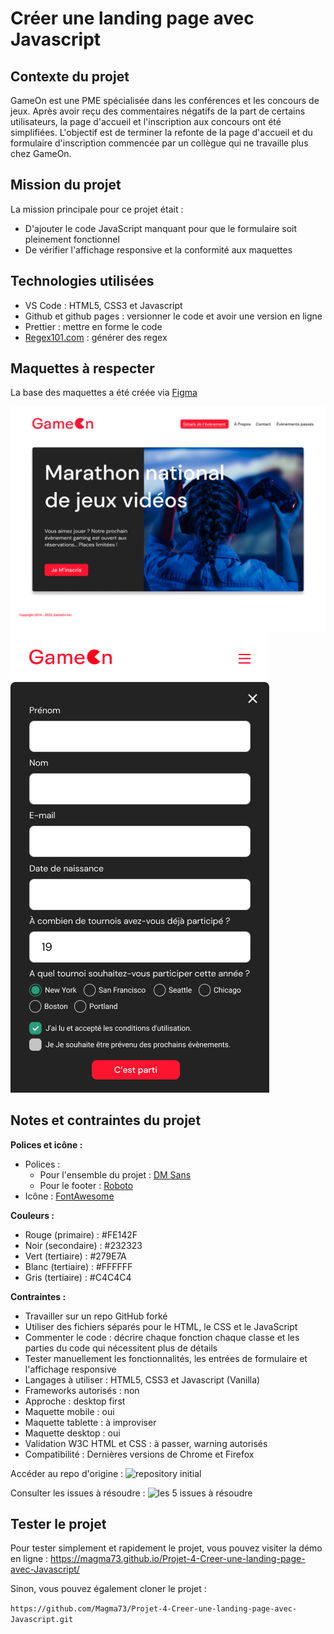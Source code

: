 # Créer une landing page avec Javascript

## Contexte du projet
GameOn est une PME spécialisée dans les conférences et les concours de jeux. 
Après avoir reçu des commentaires négatifs de la part de certains utilisateurs, la page d'accueil et l'inscription aux concours ont été simplifiées.
L'objectif est de terminer la refonte de la page d'accueil et du formulaire d'inscription commencée par un collègue qui ne travaille plus chez GameOn.

## Mission du projet
La mission principale pour ce projet était :
* D'ajouter le code JavaScript manquant pour que le formulaire soit pleinement fonctionnel
* De vérifier l'affichage responsive et la conformité aux maquettes



## Technologies utilisées
* VS Code : HTML5, CSS3 et Javascript
* Github et github pages : versionner le code et avoir une version en ligne
* Prettier : mettre en forme le code
* [Regex101.com](https://regex101.com/) : générer des regex


## Maquettes à respecter
La base des maquettes a été créée via [Figma](https://www.figma.com/file/B7NKBDvSI18uoMLJgpnh48/UI-Design-GameOn-FR)

![Maquette GameOn Page d'accueil](/assets/img/Maquette_HomePage_GameOn.png)
![Maquette GameOn Formulaire Mobile](/assets/img/Maquette_Form_Mobile_GameOn.png.png) 


## Notes et contraintes du projet

**Polices et icône :**

* Polices : 
	* Pour l'ensemble du projet : [DM Sans ](https://fonts.google.com/specimen/DM+Sans?query=dm+sans)
	* Pour le footer : [Roboto](https://fonts.google.com/specimen/Roboto?query=Roboto)
* Icône : [FontAwesome](https://fontawesome.com/)

**Couleurs :**

* Rouge (primaire) : #FE142F
* Noir (secondaire) : #232323
* Vert (tertiaire) : #279E7A
* Blanc (tertiaire) : #FFFFFF
* Gris (tertiaire) : #C4C4C4


**Contraintes :**

* Travailler sur un repo GitHub forké
* Utiliser des fichiers séparés pour le HTML, le CSS et le JavaScript
* Commenter le code : décrire chaque fonction chaque classe et les parties du code qui nécessitent plus de détails
* Tester manuellement les fonctionnalités, les entrées de formulaire et l'affichage responsive
* Langages à utiliser : HTML5, CSS3 et Javascript (Vanilla)
* Frameworks autorisés : non
* Approche : desktop first
* Maquette mobile : oui
* Maquette tablette : à improviser
* Maquette desktop : oui
* Validation W3C HTML et CSS : à passer, warning autorisés
* Compatibilité : Dernières versions de Chrome et Firefox


Accéder au repo d'origine : ![repository initial](https://github.com/OpenClassrooms-Student-Center/GameOn-website-FR/)

Consulter les issues à résoudre :  ![les 5 issues à résoudre](https://github.com/OpenClassrooms-Student-Center/GameOn-website-FR/issues)


## Tester le projet

Pour tester simplement et rapidement le projet, vous pouvez visiter la démo en ligne : https://magma73.github.io/Projet-4-Creer-une-landing-page-avec-Javascript/


Sinon, vous pouvez également cloner le projet :

``https://github.com/Magma73/Projet-4-Creer-une-landing-page-avec-Javascript.git``




